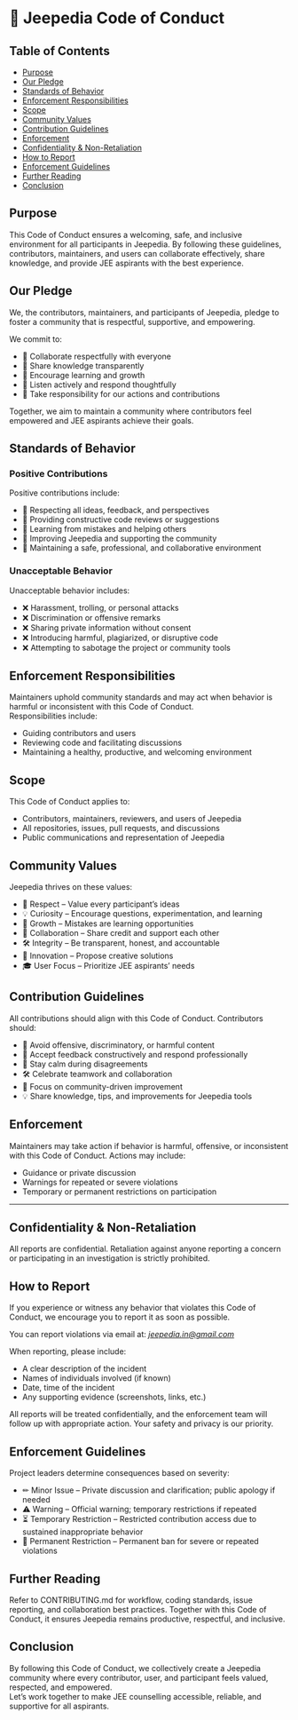 # 📜 Jeepedia Code of Conduct

## Table of Contents
- [Purpose](#purpose)
- [Our Pledge](#our-pledge)  
- [Standards of Behavior](#standards-of-behavior)  
- [Enforcement Responsibilities](#enforcement-responsibilities)  
- [Scope](#scope)  
- [Community Values](#community-values)  
- [Contribution Guidelines](#contribution-guidelines)  
- [Enforcement](#enforcement)  
- [Confidentiality & Non-Retaliation](#confidentiality--non-retaliation)
- [How to Report](#how-to-report)
- [Enforcement Guidelines](#enforcement-guidelines)  
- [Further Reading](#further-reading)  
- [Conclusion](#conclusion)  


## Purpose
This Code of Conduct ensures a welcoming, safe, and inclusive environment for all participants in Jeepedia. By following these guidelines, contributors, maintainers, and users can collaborate effectively, share knowledge, and provide JEE aspirants with the best experience.  


## Our Pledge
We, the contributors, maintainers, and participants of Jeepedia, pledge to foster a community that is respectful, supportive, and empowering.  

We commit to:  
- 🤝 Collaborate respectfully with everyone  
- 📝 Share knowledge transparently  
- 🌱 Encourage learning and growth  
- 🎯 Listen actively and respond thoughtfully  
- 🧠 Take responsibility for our actions and contributions  

Together, we aim to maintain a community where contributors feel empowered and JEE aspirants achieve their goals.  


## Standards of Behavior

### Positive Contributions
Positive contributions include:  
- 🤝 Respecting all ideas, feedback, and perspectives  
- 📝 Providing constructive code reviews or suggestions  
- 🌱 Learning from mistakes and helping others  
- 🎯 Improving Jeepedia and supporting the community  
- 🧠 Maintaining a safe, professional, and collaborative environment  

### Unacceptable Behavior
Unacceptable behavior includes:  
- ❌ Harassment, trolling, or personal attacks  
- ❌ Discrimination or offensive remarks  
- ❌ Sharing private information without consent  
- ❌ Introducing harmful, plagiarized, or disruptive code  
- ❌ Attempting to sabotage the project or community tools  


## Enforcement Responsibilities
Maintainers uphold community standards and may act when behavior is harmful or inconsistent with this Code of Conduct.  
Responsibilities include:  
- Guiding contributors and users  
- Reviewing code and facilitating discussions  
- Maintaining a healthy, productive, and welcoming environment  


## Scope
This Code of Conduct applies to:  
- Contributors, maintainers, reviewers, and users of Jeepedia  
- All repositories, issues, pull requests, and discussions  
- Public communications and representation of Jeepedia  


## Community Values
Jeepedia thrives on these values:  
- 🤝 Respect – Value every participant’s ideas  
- 💡 Curiosity – Encourage questions, experimentation, and learning  
- 🌱 Growth – Mistakes are learning opportunities  
- 🔄 Collaboration – Share credit and support each other  
- 🛠 Integrity – Be transparent, honest, and accountable  
- 🚀 Innovation – Propose creative solutions  
- 🎓 User Focus – Prioritize JEE aspirants’ needs  


## Contribution Guidelines
All contributions should align with this Code of Conduct. Contributors should:  
- 🚫 Avoid offensive, discriminatory, or harmful content  
- 🤝 Accept feedback constructively and respond professionally  
- 🧘 Stay calm during disagreements  
- 🛠 Celebrate teamwork and collaboration  
- 📖 Focus on community-driven improvement  
- 💡 Share knowledge, tips, and improvements for Jeepedia tools  

## Enforcement
Maintainers may take action if behavior is harmful, offensive, or inconsistent with this Code of Conduct. Actions may include:  
- Guidance or private discussion  
- Warnings for repeated or severe violations  
- Temporary or permanent restrictions on participation  

---

## Confidentiality & Non-Retaliation
All reports are confidential. Retaliation against anyone reporting a concern or participating in an investigation is strictly prohibited.  


## How to Report

If you experience or witness any behavior that violates this Code of Conduct, we encourage you to report it as soon as possible.  

You can report violations via email at: *jeepedia.in@gmail.com*  

When reporting, please include:  
- A clear description of the incident  
- Names of individuals involved (if known)  
- Date, time  of the incident  
- Any supporting evidence (screenshots, links, etc.)  

All reports will be treated confidentially, and the enforcement team will follow up with appropriate action. Your safety and privacy is our priority.


## Enforcement Guidelines
Project leaders determine consequences based on severity:  
- ✏ Minor Issue – Private discussion and clarification; public apology if needed  
- ⚠ Warning – Official warning; temporary restrictions if repeated  
- ⏳ Temporary Restriction – Restricted contribution access due to sustained inappropriate behavior  
- 🚫 Permanent Restriction – Permanent ban for severe or repeated violations  


## Further Reading
Refer to CONTRIBUTING.md for workflow, coding standards, issue reporting, and collaboration best practices. Together with this Code of Conduct, it ensures Jeepedia remains productive, respectful, and inclusive.  


## Conclusion
By following this Code of Conduct, we collectively create a Jeepedia community where every contributor, user, and participant feels valued, respected, and empowered.  
Let’s work together to make JEE counselling accessible, reliable, and supportive for all aspirants.
